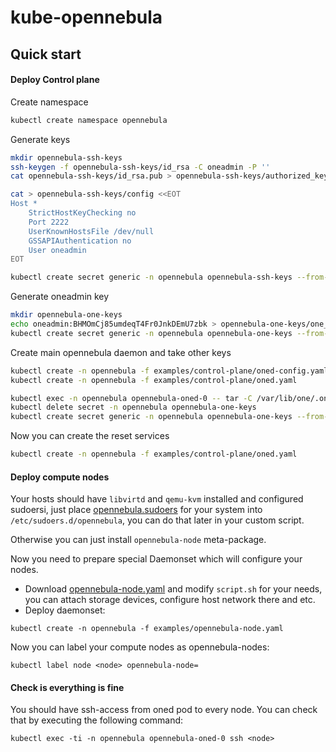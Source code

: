 # kube-opennebula

## Quick start

#### Deploy Control plane

Create namespace

```bash
kubectl create namespace opennebula
```

Generate keys

```bash
mkdir opennebula-ssh-keys
ssh-keygen -f opennebula-ssh-keys/id_rsa -C oneadmin -P ''
cat opennebula-ssh-keys/id_rsa.pub > opennebula-ssh-keys/authorized_keys

cat > opennebula-ssh-keys/config <<EOT
Host *
    StrictHostKeyChecking no
    Port 2222
    UserKnownHostsFile /dev/null
    GSSAPIAuthentication no
    User oneadmin
EOT

kubectl create secret generic -n opennebula opennebula-ssh-keys --from-file=opennebula-ssh-keys
```

Generate oneadmin key

```bash
mkdir opennebula-one-keys
echo oneadmin:BHMOmCj85umdeqT4Fr0JnkDEmU7zbk > opennebula-one-keys/one_auth
kubectl create secret generic -n opennebula opennebula-one-keys --from-file=opennebula-one-keys
```

Create main opennebula daemon and take other keys

```bash
kubectl create -n opennebula -f examples/control-plane/oned-config.yaml
kubectl create -n opennebula -f examples/control-plane/oned.yaml

kubectl exec -n opennebula opennebula-oned-0 -- tar -C /var/lib/one/.one/ -cvf - . | tar -C ./opennebula-one-keys -xf -
kubectl delete secret -n opennebula opennebula-one-keys
kubectl create secret generic -n opennebula opennebula-one-keys --from-file=opennebula-one-keys
```

Now you can create the reset services

```bash
kubectl create -n opennebula -f examples/control-plane/oned.yaml
```

#### Deploy compute nodes

Your hosts should have `libvirtd` and `qemu-kvm` installed and configured sudoersi, just place [opennebula.sudoers](https://github.com/OpenNebula/one/search?q=filename%3Aopennebula.sudoers) for your system into `/etc/sudoers.d/opennebula`, you can do that later in your custom script.

Otherwise you can just install `opennebula-node` meta-package.

Now you need to prepare special Daemonset which will configure your nodes.

* Download [opennebula-node.yaml](examples/opennebula-node.yaml) and modify `script.sh` for your needs, you can attach storage devices, configure host network there and etc.
* Deploy daemonset:

```
kubectl create -n opennebula -f examples/opennebula-node.yaml
```

Now you can label your compute nodes as opennebula-nodes:

```
kubectl label node <node> opennebula-node=
```

#### Check is everything is fine

You should have ssh-access from oned pod to every node. You can check that by executing the following command:

```
kubectl exec -ti -n opennebula opennebula-oned-0 ssh <node>
```

